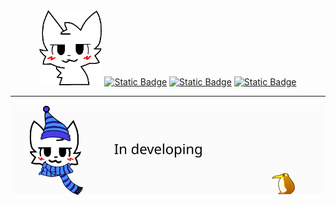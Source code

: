 <div id="header" align="center">
    <a href="https://giphy.com/gifs/skeleton-not-2d-jsp6TYPKpfXwY"><img src="/icon.png" width="100"></a>
    <a href="https://discordapp.com/users/1116279686180376687/"><img alt="Static Badge" src="https://img.shields.io/badge/discord-white?style=for-the-badge&logo=discord"></a>
    <a href="https://nimomilk.github.io/"><img alt="Static Badge" src="https://img.shields.io/badge/about_me-white?style=for-the-badge&logo=github"></a>
    <a href="https://penguinmod.com/profile?user=Selue"><img alt="Static Badge" src="https://img.shields.io/badge/Penguin%20mod-blue?style=for-the-badge"></a>
</div>

---

<div align="center">
    <img src="/Thumbnail 1.svg" width="500"></a>
</div>
